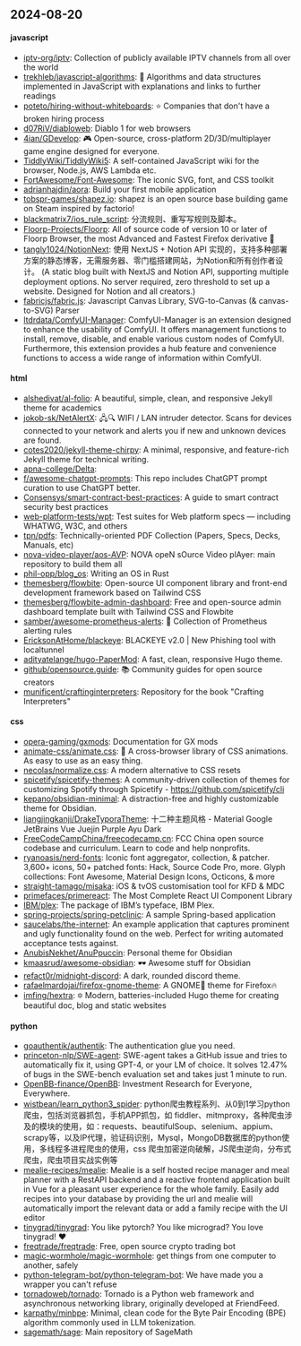 ## 2024-08-20

#### javascript
* [iptv-org/iptv](https://github.com/iptv-org/iptv): Collection of publicly available IPTV channels from all over the world
* [trekhleb/javascript-algorithms](https://github.com/trekhleb/javascript-algorithms): 📝 Algorithms and data structures implemented in JavaScript with explanations and links to further readings
* [poteto/hiring-without-whiteboards](https://github.com/poteto/hiring-without-whiteboards): ⭐️ Companies that don't have a broken hiring process
* [d07RiV/diabloweb](https://github.com/d07RiV/diabloweb): Diablo 1 for web browsers
* [4ian/GDevelop](https://github.com/4ian/GDevelop): 🎮 Open-source, cross-platform 2D/3D/multiplayer game engine designed for everyone.
* [TiddlyWiki/TiddlyWiki5](https://github.com/TiddlyWiki/TiddlyWiki5): A self-contained JavaScript wiki for the browser, Node.js, AWS Lambda etc.
* [FortAwesome/Font-Awesome](https://github.com/FortAwesome/Font-Awesome): The iconic SVG, font, and CSS toolkit
* [adrianhajdin/aora](https://github.com/adrianhajdin/aora): Build your first mobile application
* [tobspr-games/shapez.io](https://github.com/tobspr-games/shapez.io): shapez is an open source base building game on Steam inspired by factorio!
* [blackmatrix7/ios_rule_script](https://github.com/blackmatrix7/ios_rule_script): 分流规则、重写写规则及脚本。
* [Floorp-Projects/Floorp](https://github.com/Floorp-Projects/Floorp): All of source code of version 10 or later of Floorp Browser, the most Advanced and Fastest Firefox derivative 🦊
* [tangly1024/NotionNext](https://github.com/tangly1024/NotionNext): 使用 NextJS + Notion API 实现的，支持多种部署方案的静态博客，无需服务器、零门槛搭建网站，为Notion和所有创作者设计。 (A static blog built with NextJS and Notion API, supporting multiple deployment options. No server required, zero threshold to set up a website. Designed for Notion and all creators.)
* [fabricjs/fabric.js](https://github.com/fabricjs/fabric.js): Javascript Canvas Library, SVG-to-Canvas (& canvas-to-SVG) Parser
* [ltdrdata/ComfyUI-Manager](https://github.com/ltdrdata/ComfyUI-Manager): ComfyUI-Manager is an extension designed to enhance the usability of ComfyUI. It offers management functions to install, remove, disable, and enable various custom nodes of ComfyUI. Furthermore, this extension provides a hub feature and convenience functions to access a wide range of information within ComfyUI.

#### html
* [alshedivat/al-folio](https://github.com/alshedivat/al-folio): A beautiful, simple, clean, and responsive Jekyll theme for academics
* [jokob-sk/NetAlertX](https://github.com/jokob-sk/NetAlertX): 🖧🔍 WIFI / LAN intruder detector. Scans for devices connected to your network and alerts you if new and unknown devices are found.
* [cotes2020/jekyll-theme-chirpy](https://github.com/cotes2020/jekyll-theme-chirpy): A minimal, responsive, and feature-rich Jekyll theme for technical writing.
* [apna-college/Delta](https://github.com/apna-college/Delta): 
* [f/awesome-chatgpt-prompts](https://github.com/f/awesome-chatgpt-prompts): This repo includes ChatGPT prompt curation to use ChatGPT better.
* [Consensys/smart-contract-best-practices](https://github.com/Consensys/smart-contract-best-practices): A guide to smart contract security best practices
* [web-platform-tests/wpt](https://github.com/web-platform-tests/wpt): Test suites for Web platform specs — including WHATWG, W3C, and others
* [tpn/pdfs](https://github.com/tpn/pdfs): Technically-oriented PDF Collection (Papers, Specs, Decks, Manuals, etc)
* [nova-video-player/aos-AVP](https://github.com/nova-video-player/aos-AVP): NOVA opeN sOurce Video plAyer: main repository to build them all
* [phil-opp/blog_os](https://github.com/phil-opp/blog_os): Writing an OS in Rust
* [themesberg/flowbite](https://github.com/themesberg/flowbite): Open-source UI component library and front-end development framework based on Tailwind CSS
* [themesberg/flowbite-admin-dashboard](https://github.com/themesberg/flowbite-admin-dashboard): Free and open-source admin dashboard template built with Tailwind CSS and Flowbite
* [samber/awesome-prometheus-alerts](https://github.com/samber/awesome-prometheus-alerts): 🚨 Collection of Prometheus alerting rules
* [EricksonAtHome/blackeye](https://github.com/EricksonAtHome/blackeye): BLACKEYE v2.0 | New Phishing tool with localtunnel
* [adityatelange/hugo-PaperMod](https://github.com/adityatelange/hugo-PaperMod): A fast, clean, responsive Hugo theme.
* [github/opensource.guide](https://github.com/github/opensource.guide): 📚 Community guides for open source creators
* [munificent/craftinginterpreters](https://github.com/munificent/craftinginterpreters): Repository for the book "Crafting Interpreters"

#### css
* [opera-gaming/gxmods](https://github.com/opera-gaming/gxmods): Documentation for GX mods
* [animate-css/animate.css](https://github.com/animate-css/animate.css): 🍿 A cross-browser library of CSS animations. As easy to use as an easy thing.
* [necolas/normalize.css](https://github.com/necolas/normalize.css): A modern alternative to CSS resets
* [spicetify/spicetify-themes](https://github.com/spicetify/spicetify-themes): A community-driven collection of themes for customizing Spotify through Spicetify - https://github.com/spicetify/cli
* [kepano/obsidian-minimal](https://github.com/kepano/obsidian-minimal): A distraction-free and highly customizable theme for Obsidian.
* [liangjingkanji/DrakeTyporaTheme](https://github.com/liangjingkanji/DrakeTyporaTheme): 十二种主题风格 - Material Google JetBrains Vue Juejin Purple Ayu Dark
* [FreeCodeCampChina/freecodecamp.cn](https://github.com/FreeCodeCampChina/freecodecamp.cn): FCC China open source codebase and curriculum. Learn to code and help nonprofits.
* [ryanoasis/nerd-fonts](https://github.com/ryanoasis/nerd-fonts): Iconic font aggregator, collection, & patcher. 3,600+ icons, 50+ patched fonts: Hack, Source Code Pro, more. Glyph collections: Font Awesome, Material Design Icons, Octicons, & more
* [straight-tamago/misaka](https://github.com/straight-tamago/misaka): iOS & tvOS customisation tool for KFD & MDC
* [primefaces/primereact](https://github.com/primefaces/primereact): The Most Complete React UI Component Library
* [IBM/plex](https://github.com/IBM/plex): The package of IBM’s typeface, IBM Plex.
* [spring-projects/spring-petclinic](https://github.com/spring-projects/spring-petclinic): A sample Spring-based application
* [saucelabs/the-internet](https://github.com/saucelabs/the-internet): An example application that captures prominent and ugly functionality found on the web. Perfect for writing automated acceptance tests against.
* [AnubisNekhet/AnuPpuccin](https://github.com/AnubisNekhet/AnuPpuccin): Personal theme for Obsidian
* [kmaasrud/awesome-obsidian](https://github.com/kmaasrud/awesome-obsidian): 🕶️ Awesome stuff for Obsidian
* [refact0r/midnight-discord](https://github.com/refact0r/midnight-discord): A dark, rounded discord theme.
* [rafaelmardojai/firefox-gnome-theme](https://github.com/rafaelmardojai/firefox-gnome-theme): A GNOME👣 theme for Firefox🔥
* [imfing/hextra](https://github.com/imfing/hextra): 🔯 Modern, batteries-included Hugo theme for creating beautiful doc, blog and static websites

#### python
* [goauthentik/authentik](https://github.com/goauthentik/authentik): The authentication glue you need.
* [princeton-nlp/SWE-agent](https://github.com/princeton-nlp/SWE-agent): SWE-agent takes a GitHub issue and tries to automatically fix it, using GPT-4, or your LM of choice. It solves 12.47% of bugs in the SWE-bench evaluation set and takes just 1 minute to run.
* [OpenBB-finance/OpenBB](https://github.com/OpenBB-finance/OpenBB): Investment Research for Everyone, Everywhere.
* [wistbean/learn_python3_spider](https://github.com/wistbean/learn_python3_spider): python爬虫教程系列、从0到1学习python爬虫，包括浏览器抓包，手机APP抓包，如 fiddler、mitmproxy，各种爬虫涉及的模块的使用，如：requests、beautifulSoup、selenium、appium、scrapy等，以及IP代理，验证码识别，Mysql，MongoDB数据库的python使用，多线程多进程爬虫的使用，css 爬虫加密逆向破解，JS爬虫逆向，分布式爬虫，爬虫项目实战实例等
* [mealie-recipes/mealie](https://github.com/mealie-recipes/mealie): Mealie is a self hosted recipe manager and meal planner with a RestAPI backend and a reactive frontend application built in Vue for a pleasant user experience for the whole family. Easily add recipes into your database by providing the url and mealie will automatically import the relevant data or add a family recipe with the UI editor
* [tinygrad/tinygrad](https://github.com/tinygrad/tinygrad): You like pytorch? You like micrograd? You love tinygrad! ❤️
* [freqtrade/freqtrade](https://github.com/freqtrade/freqtrade): Free, open source crypto trading bot
* [magic-wormhole/magic-wormhole](https://github.com/magic-wormhole/magic-wormhole): get things from one computer to another, safely
* [python-telegram-bot/python-telegram-bot](https://github.com/python-telegram-bot/python-telegram-bot): We have made you a wrapper you can't refuse
* [tornadoweb/tornado](https://github.com/tornadoweb/tornado): Tornado is a Python web framework and asynchronous networking library, originally developed at FriendFeed.
* [karpathy/minbpe](https://github.com/karpathy/minbpe): Minimal, clean code for the Byte Pair Encoding (BPE) algorithm commonly used in LLM tokenization.
* [sagemath/sage](https://github.com/sagemath/sage): Main repository of SageMath
